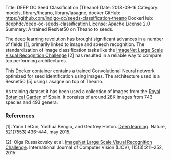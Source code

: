 Title: DEEP OC Seed Classification (Theano)
Date: 2018-09-16
Category: models, library/theano, library/lasagne, docker
GitHub: https://github.com/indigo-dc/seeds-classification-theano
DockerHub: deephdc/deep-oc-seeds-classification
License: Apache License 2.0
Summary: A trained ResNet50 on Theano to seeds.

The deep learning revolution has brought significant advances in a number of
fields [1], primarily linked to image and speech recognition. The
standardization of image classification tasks like the [ImageNet Large Scale
Visual Recognition Challenge](http://www.image-net.org/challenges/LSVRC/) [2]
has resulted in a reliable way to compare top performing architectures.

This Docker container contains a trained Convolutional Neural network optimized
for seed identification using images. The architecture used is a Resnet50 [5]
using Lasagne on top of Theano.

As training dataset it has been used a collection of images from the 
[Royal Botanical Garden](http://www.rjb.csic.es) of Spain. It consists of around
28K images from 743 species and 493 genera.

### References

[1]: Yann LeCun, Yoshua Bengio, and Geofrey Hinton. [Deep learning](https://www.cs.toronto.edu/~hinton/absps/NatureDeepReview.pdf). Nature, 521(7553):436–444, may 2015.

[2]: Olga Russakovsky et al. [ImageNet Large Scale Visual Recognition Challenge](https://arxiv.org/abs/1409.0575). International Journal of Computer Vision (IJCV), 115(3):211–252, 2015.
